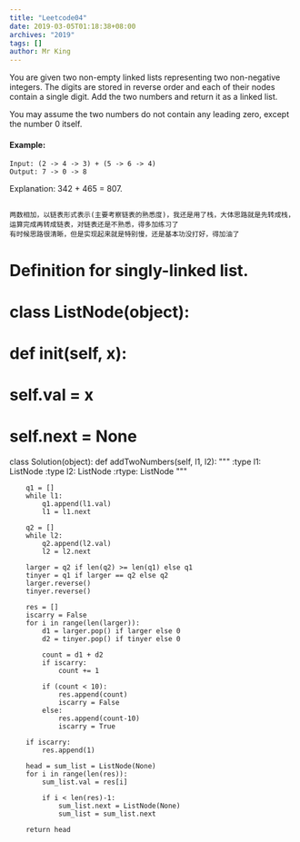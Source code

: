 ```yaml
---
title: "Leetcode04"
date: 2019-03-05T01:18:38+08:00
archives: "2019"
tags: []
author: Mr King
---
```


You are given two non-empty linked lists representing two non-negative integers. The digits are stored in reverse order and each of their nodes contain a single digit. Add the two numbers and return it as a linked list.

You may assume the two numbers do not contain any leading zero, except the number 0 itself.

#### Example:

```
Input: (2 -> 4 -> 3) + (5 -> 6 -> 4)
Output: 7 -> 0 -> 8
```

Explanation: 342 + 465 = 807.
```

两数相加，以链表形式表示(主要考察链表的熟悉度)，我还是用了栈，大体思路就是先转成栈，运算完成再转成链表，对链表还是不熟悉，得多加练习了
有时候思路很清晰，但是实现起来就是特别慢，还是基本功没打好，得加油了

```
# Definition for singly-linked list.
# class ListNode(object):
#     def __init__(self, x):
#         self.val = x
#         self.next = None

class Solution(object):
    def addTwoNumbers(self, l1, l2):
        """
        :type l1: ListNode
        :type l2: ListNode
        :rtype: ListNode
        """
        
        q1 = []
        while l1:
            q1.append(l1.val)
            l1 = l1.next

        q2 = []
        while l2:
            q2.append(l2.val)
            l2 = l2.next
        
        larger = q2 if len(q2) >= len(q1) else q1
        tinyer = q1 if larger == q2 else q2
        larger.reverse()
        tinyer.reverse()
        
        res = []
        iscarry = False
        for i in range(len(larger)):
            d1 = larger.pop() if larger else 0
            d2 = tinyer.pop() if tinyer else 0

            count = d1 + d2
            if iscarry:
                count += 1

            if (count < 10):
                res.append(count)
                iscarry = False
            else:
                res.append(count-10)
                iscarry = True
        
        if iscarry:
            res.append(1)
        
        head = sum_list = ListNode(None)
        for i in range(len(res)):
            sum_list.val = res[i]
            
            if i < len(res)-1:
                sum_list.next = ListNode(None)
                sum_list = sum_list.next

        return head
```
